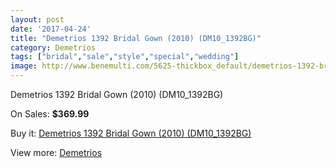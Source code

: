 ```yaml
---
layout: post
date: '2017-04-24'
title: "Demetrios 1392 Bridal Gown (2010) (DM10_1392BG)"
category: Demetrios 
tags: ["bridal","sale","style","special","wedding"]
image: http://www.benemulti.com/5625-thickbox_default/demetrios-1392-bridal-gown-2010-dm101392bg.jpg
---
```

Demetrios 1392 Bridal Gown (2010) (DM10_1392BG)

On Sales: **$369.99**
<a href="https://www.benemulti.com/en/demetrios-/2075-demetrios-1392-bridal-gown-2010-dm101392bg.html"><amp-img layout="responsive" width="600" height="600" src="//www.benemulti.com/5625-thickbox_default/demetrios-1392-bridal-gown-2010-dm101392bg.jpg" alt="Demetrios 1392 Bridal Gown (2010) (DM10_1392BG) 0" /></a>
<a href="https://www.benemulti.com/en/demetrios-/2075-demetrios-1392-bridal-gown-2010-dm101392bg.html"><amp-img layout="responsive" width="600" height="600" src="//www.benemulti.com/5626-thickbox_default/demetrios-1392-bridal-gown-2010-dm101392bg.jpg" alt="Demetrios 1392 Bridal Gown (2010) (DM10_1392BG) 1" /></a>

Buy it: [Demetrios 1392 Bridal Gown (2010) (DM10_1392BG)](https://www.benemulti.com/en/demetrios-/2075-demetrios-1392-bridal-gown-2010-dm101392bg.html "Demetrios 1392 Bridal Gown (2010) (DM10_1392BG)")

View more: [Demetrios ](https://www.benemulti.com/en/22-demetrios- "Demetrios ")